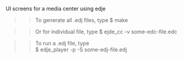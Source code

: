 UI screens for a media center using edje

>> To generate all .edj files, type
$ make

>> Or for individual file, type
$ ejde_cc -v some-edc-file.edc


>> To run a .edj file, type  
$ edje_player -p -S some-edj-file.edj
